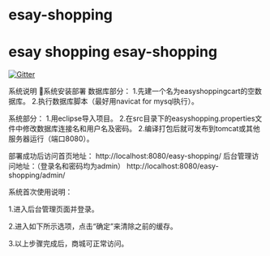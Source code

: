 # esay-shopping
esay shopping
esay-shopping
===============

[![Gitter](https://badges.gitter.im/Join%20Chat.svg)](https://gitter.im/inferjay/AndroidDevTools?utm_source=badge&utm_medium=badge&utm_campaign=pr-badge&utm_content=badge)

[jsonschema2pojo]:http://www.jsonschema2pojo.org
[Convert XML or JSON to Java Pojo]:http://pojo.sodhanalibrary.com

系统说明
系统安装部署
数据库部分：
1.先建一个名为easyshoppingcart的空数据库。
2.执行数据库脚本（最好用navicat for mysql执行）。

系统部分：
1.用eclipse导入项目。
2.在src目录下的easyshopping.properties文件中修改数据库连接名和用户名及密码。
2.编译打包后就可发布到tomcat或其他服务器运行（端口8080）。

部署成功后访问首页地址：
http://localhost:8080/easy-shopping/
后台管理访问地址：（登录名和密码均为admin）
http://localhost:8080/easy-shopping/admin/


系统首次使用说明：

1.进入后台管理页面并登录。



2.进入如下所示选项，点击“确定”来清除之前的缓存。



3.以上步骤完成后，商城可正常访问。

